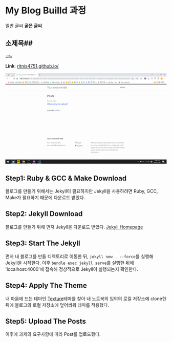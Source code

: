 # My Blog Builld 과정
일반 글씨
**굵은 글씨**
## 소제목##

```
코드
```

**Link**: [ritnis4751.github.io/](https://ritnis4751.github.io/)

![blog main window screen](/screen1.png)

## Step1: Ruby & GCC & Make Download
  블로그를 만들기 위해서는 Jekyll이 필요하지만 Jekyll을 사용하려면 Ruby, GCC, Make가 
  필요하기 때문에 다운로드 받았다.

## Step2: Jekyll Download
  블로그를 만들기 위해 먼저 Jekyll을 다운로드 받았다. 
[Jekyll Homepage](https://jekyllrb-ko.github.io/)

## Step3: Start The Jekyll
  먼저 내 블로그를 만들 디렉토리로 이동한 뒤, `jekyll new . --force`를 실행해 Jekyll을 시작한다.
  이후 `bundle exec jekyll serve`를 실행한 뒤에 'localhost:4000'에 접속해 정상적으로 Jekyll이 실행되는지 확인한다.

## Step4: Apply The Theme
  내 마음에 드는 테마인 [Texture](https://github.com/samarsault/texture)테마를 찾아 내 노트북의 임의의 로컬 저장소에 clone한 뒤에
  블로그의 로컬 저장소에 덮어씌워 테마를 적용했다.

## Step5: Upload The Posts
  이후에 과제의 요구사항에 따라 Post를 업로드했다.